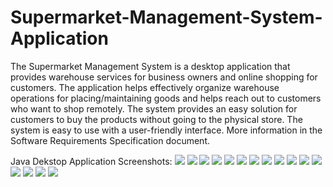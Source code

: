 # Supermarket-Management-System-Application

The Supermarket Management System is a desktop application that provides warehouse services for business owners and online shopping for customers.
The application helps effectively organize warehouse operations for placing/maintaining goods and helps reach out to customers who want to shop remotely.
The system provides an easy solution for customers to buy the products without going to the physical store. The system is easy to use with a user-friendly interface.
More information in the Software Requirements Specification document.

Java Dekstop Application Screenshots:
<img src="images/loginPage.PNG">
<img src="images/signUpPage.PNG">
<img src="images/customerShopView.PNG">
<img src="images/customerAccountView.PNG">
<img src="images/customerOrderDetails.PNG">
<img src="images/customerEditProfile.PNG">
<img src="images/checkoutPage.PNG">
<img src="images/paymentDetailsPage.PNG">
<img src="images/orderConfirmationPage.PNG">
<img src="images/noProductFoundPage.PNG">
<img src="images/emptyPurchaseHistory.PNG">
<img src="images/customerEmptyBasketView.PNG">
<img src="images/adminDashboard.PNG">
<img src="images/adminProduct.PNG">
<img src="images/adminUser.PNG">
<img src="images/salesManagerView.PNG">

